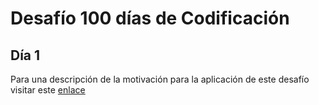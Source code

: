 # Desafío 100 días de Codificación

## Día 1
Para una descripción de la motivación para la aplicación de este desafío visitar este [enlace](http://anecdotesofaprofessor.blogspot.com.co/2018/01/desafio-100-dias-de-codificacion.html)
